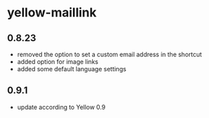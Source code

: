 # yellow-maillink

## 0.8.23

* removed the option to set a custom email address in the shortcut
* added option for image links
* added some default language settings

## 0.9.1

* update according to Yellow 0.9